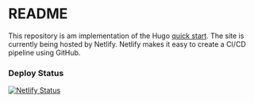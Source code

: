 # README
This repository is am implementation of the Hugo [quick start](https://gohugo.io/getting-started/quick-start/).  The site is currently being hosted by Netlify.  Netlify makes it easy to create a CI/CD pipeline using GitHub.  

### Deploy Status
[![Netlify Status](https://api.netlify.com/api/v1/badges/6f955f15-c952-4139-9d58-1cc59ed460a1/deploy-status)](https://app.netlify.com/sites/upbeat-keller-949cff/deploys)